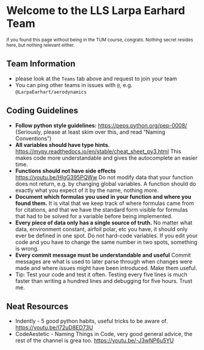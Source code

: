 # Welcome to the LLS Larpa Earhard Team
<sup>if you found this page without being in the TUM course, congrats. Nothing secret resides here, but nothing relevant either.</sup>
## Team Information
- please look at the ``Teams`` tab above and request to join your team
- You can ping other teams in issues with ``@``, e.g. ``@LarpaEarhart/aerodynamics``

## Coding Guidelines

- **Follow python style guidelines:** https://peps.python.org/pep-0008/
(Seriously, please at least skim over this, and read “Naming Conventions”)
- **All variables should have type hints.** https://mypy.readthedocs.io/en/stable/cheat_sheet_py3.html
This makes code more understandable and gives the autocomplete an easier time.
- **Functions should not have side effects** https://youtu.be/HlgG395PQWw
Do not modify data that your function does not return, e.g. by changing global variables. A function should do exactly what you expect of it by the name, nothing more.
- **Document which formulas you used in your function and where you found them.**
It is vital that we keep track of where formulas came from for citations, and that we have the standard form visible for formulas that had to be solved for a variable before being implemented.
- **Every piece of data only has a single source of truth.**
No matter what data, environment constant, airfoil polar, etc you have, it should only ever be defined in one spot. Do not hard-code variables. If you edit your code and you have to change the same number in two spots, something is wrong.
- **Every commit message must be understandable and useful**
Commit messages are what is used to later parse through when changes were made and where issues might have been introduced. Make them useful.
- Tip: Test your code and test it often. Testing every five lines is much faster than writing a hundred lines and debugging for five hours. Trust me.

## Neat Resources
- Indently - 5 good python habits, useful tricks to be aware of. https://youtu.be/I72uD8ED73U
- CodeAestetic - Naming Things in Code, very good general advice, the rest of the channel is grea too. https://youtu.be/-J3wNP6u5YU

